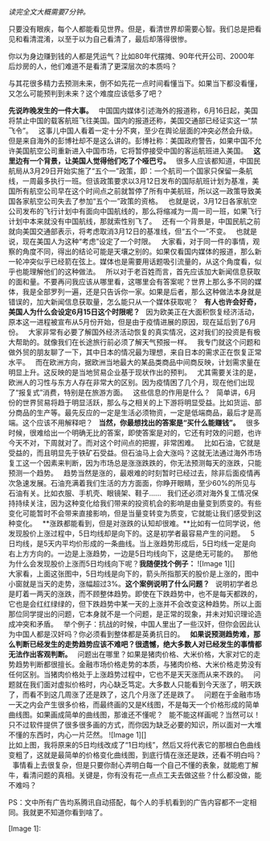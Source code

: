 *读完全文大概需要7分钟。*  
  
只要没有眼疾，每个人都能看见世界。但是，看清世界却需要心智。我们总是把看见和看清混淆，以至于以为自己看清了，最后却落得很惨。
  
你以为身边赚到钱的人都是凭运气？比如80年代摆摊、90年代开公司、2000年后炒房的人，他们难道不是看清了更深层次的本质吗？
  
与其花很多精力去预测未来，倒不如先花一点时间看懂当下。如果当下都没看懂，又怎么可能预判到未来？这个难度应该低多了吧？  
  
**先说昨晚发生的一件大事。**
 
中国国内媒体引述海外的报道称，6月16日起，美国将禁止中国的载客航班飞往美国。国内的报道还称，美国交通部已经证实这一“禁飞令”。
 
这事儿中国人看着一定十分不爽，至少在舆论层面的冲突必然会升级。
 
但是来自海外的彭博社却不是这么讲的。彭博社称：美国政府警告，如果中国不允许美国航空公司重新进入中国市场，它将暂停接受中国的客运航班进入美国。
 
**这里边有一个背景，让美国人觉得他们吃了个哑巴亏。**
 
很多人应该都知道，中国民航局从3月29日开始实施了“五个一”政策，即：一个航司一个国家只保留一条航线，一周最多执行一班。但该政策要求以3月12日发布的国际航班计划为基准，美国所有航空公司早在这个时间点之前就暂停了所有中美航班，所以这一政策导致美国各家航空公司失去了参加“五个一”政策的资格。
 
也就是说，3月12日各家航空公司发布的飞行计划中有面向中国航线的，那么将缩减为一周一司一班，如果飞行计划中本来就没有中国航线，那就索性别飞了。
 
还有一个背景是，中国民航之前就向美国交通部表示，将考虑取消3月12日的基准线，但“五个一”不变。
 
也就是说，现在美国人为这种“考虑”设定了一个时限。
 
大家看，对于同一件的事情，观察的角度不同，得出的结论可能是天壤之别的。如果仅看国内媒体的报道，那么新一轮冲突似乎已经箭在弦上。媒体也是需要用话题吸引流量的，从这个角度看，似乎也能理解他们的这种做法。
 
所以对于老百姓而言，首先应该加大新闻信息获取的面和量。不要再问我应该从哪里看，这哪里会有答案呢？世界上那么多不同的媒体，我是全部罗列一遍，还是只告诉你一家。如果是后者，那么这种做法本身就是错误的，加大新闻信息获取量，怎么能只从一个媒体获取呢？
 
**有人也许会好奇，美国人为什么会设定6月15日这个时限呢？**
 
因为欧美正在大面积恢复经济活动，原本这一进程被宣布从5月份开始，但是由于疫情进展的原因，现在延后到了6月份。
 
大家非常有必要了解国外经济活动恢复的真实情况，这对我们的投资是有极大帮助的。就像我们在长途旅行前必须了解天气预报一样。
 
我专门就这个问题和做外贸的朋友聊了一下，其中日本的情况最为理想，来自日本的需求正在恢复正常水平。
 
而在欧洲方向，据欧洲当地最大的某品类商品中间商反映，计划需求量在明显上升。这反映的是当地贸易企业基于现状作出的预判。
 
尤其需要关注的是，欧洲人的习性与东方人存在非常大的区别。因为疫情困了几个月，现在他们出现了“报复式”消费，特别是在旅游方面。
 
这些信息的作用是什么？
 
简单讲，6月份的世界贸易将趋于明显活跃，那么与之相关的上下游将明显受益。比如货运、部分商品的生产等。最先反应的一定是生活必须物资，一定是低端商品，最后才是高端。这个应该不用解释吧？
 
**当然，你最想找出的答案是“买什么能赚钱”。**
 
很多时候，很难给出一个明确无比的答案，即使答案是对的，它还有时效的问题，也许今天不对，下周就对了。而对这个时间点的把握，非常困难。
 
比如石油，它就是受益的，而且明显先于铁矿石受益。但石油马上会大涨吗？这就无法通过海外市场复工这一个因素来判断，因为市场总是涨涨跌跌的，你无法预测每天的涨跌，只能预测一个趋势。
 
趋势当然是涨的，最艰难的时刻暂时已经过去，除非后面疫情再次急速发展。石油充满着我们生活的方方面面，你睁开眼睛，至少60%的所见与石油有关。比如衣服、手机壳、眼镜架、鞋子......
 
我们还必须对海外复工情况保持持续关注，因为这种变化给我们带来的投资机会的影响是由量变到质变的。有些变化可能暂时不会带来直接影响，但是当量变转变为质变，它就能让我们感受到这种变化。
 
**涨跌都能看到，但是对涨跌的认知却很难。**比如有一位同学说，他发现股价上涨过程中，5日均线却是向下的。这是初学者最容易产生的问题。
 
5日均线，是5天内平均价形成的一条曲线。当上涨趋势形成后，5日均线一定是向右上方方向的。一边是上涨趋势，一边是5日均线向下，这是绝无可能的。
 
那他为什么会发现股价上涨而5日均线向下呢？**我随便找个例子：**
![Image 1][]
   
大家看，上面这张图中，5日均线是向下的，箭头所指那天的股价是上涨的，图中小窗就是当天的走势，涨幅超过3%。**这个案例说明了什么问题？**
 
说明初学者总是盯着一两天的涨跌，而不顾整体趋势。即使在下跌趋势中，也不是每天都跌的，它也是会红红绿绿的，但下跌趋势中某一天的上涨并不会改变这种趋势。所以上面那位同学提出的问题，它本身就不是一个问题，是正常的现象，并未对知识理论造成冲突和矛盾。
 
举个例子：抗战的时候，中国人里出了一些汉奸，但你会因此认为中国人都是汉奸吗？你必须看到整体都是英勇抗日的。
 
**如果说预测趋势难，那么判断已经发生的走势趋势应该不难吧？很遗憾，绝大多数人对已经发生的事情都无法作出客观判断。**
 
问题出在哪里？如果是猪肉价格、大米价格，大家对它的走势趋势判断都很擅长。金融市场价格走势的本质，与猪肉价格、大米价格走势没有任何区别。当猪肉价格处于上涨趋势过程中，它也不是天天涨而从来不跌的。
 
问题就在我们面对虚拟价格时，内心缺乏笃定。大多数人只能看到今天涨了，明天跌了，而看不到这几周涨了还是跌了，这几个月涨了还是跌了。
 
问题在于金融市场一天之内会产生很多价格，而最终画的又是K线图，不是每天一个价格形成的简单曲线图。如果画成简单的曲线图，那谁还不懂呢？
 
能不能这样画呢？当然可以！只不过软件提供了很多很多画的方式，而你因为缺乏必要的知识，所以面对一大堆不懂的东西时，内心一片茫然。
![Image 1][]
   
比如上图，我将原来的5日均线改成了“1日均线”，然后又将代表它的那根白色曲线变粗了，这就是最简单的价格变化曲线图，到底行情在涨还是跌，还看不明白吗？
 
事情看上去很复杂，但是只要你耐心弄明白每一个自己不懂的表象，就能庖丁解牛，看清问题的真相。关键是，你有没有花一点点工夫去做这些？什么都没做，能不难吗？
  
PS：文中所有广告均系腾讯自动搭配，每个人的手机看到的广告内容都不一定相同。我就更不知道你看到啥了。

[Image 1]: 